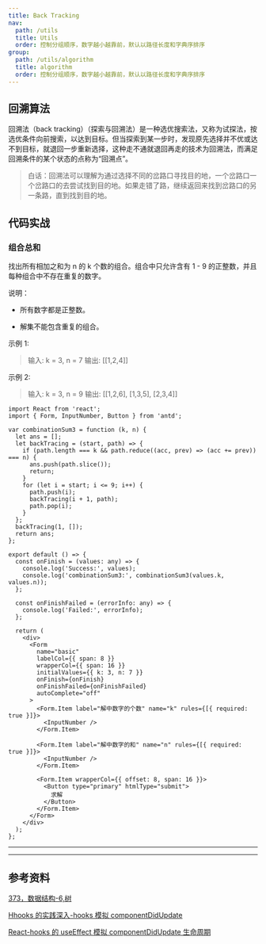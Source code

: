 ```yaml
---
title: Back Tracking
nav:
  path: /utils
  title: Utils
  order: 控制分组顺序，数字越小越靠前，默认以路径长度和字典序排序
group:
  path: /utils/algorithm
  title: algorithm
  order: 控制分组顺序，数字越小越靠前，默认以路径长度和字典序排序
---
```


## 回溯算法

回溯法（back tracking）（探索与回溯法）是一种选优搜索法，又称为试探法，按选优条件向前搜索，以达到目标。但当探索到某一步时，发现原先选择并不优或达不到目标，就退回一步重新选择，这种走不通就退回再走的技术为回溯法，而满足回溯条件的某个状态的点称为“回溯点”。

> 白话：回溯法可以理解为通过选择不同的岔路口寻找目的地，一个岔路口一个岔路口的去尝试找到目的地。如果走错了路，继续返回来找到岔路口的另一条路，直到找到目的地。

## 代码实战

### 组合总和

找出所有相加之和为 n 的 k 个数的组合。组合中只允许含有 1 - 9 的正整数，并且每种组合中不存在重复的数字。

说明：

- 所有数字都是正整数。

- 解集不能包含重复的组合。

示例 1:

> 输入: k = 3, n = 7 输出: [[1,2,4]]

示例 2:

> 输入: k = 3, n = 9 输出: [[1,2,6], [1,3,5], [2,3,4]]

```tsx
import React from 'react';
import { Form, InputNumber, Button } from 'antd';

var combinationSum3 = function (k, n) {
  let ans = [];
  let backTracing = (start, path) => {
    if (path.length === k && path.reduce((acc, prev) => (acc += prev)) === n) {
      ans.push(path.slice());
      return;
    }
    for (let i = start; i <= 9; i++) {
      path.push(i);
      backTracing(i + 1, path);
      path.pop(i);
    }
  };
  backTracing(1, []);
  return ans;
};

export default () => {
  const onFinish = (values: any) => {
    console.log('Success:', values);
    console.log('combinationSum3:', combinationSum3(values.k, values.n));
  };

  const onFinishFailed = (errorInfo: any) => {
    console.log('Failed:', errorInfo);
  };

  return (
    <div>
      <Form
        name="basic"
        labelCol={{ span: 8 }}
        wrapperCol={{ span: 16 }}
        initialValues={{ k: 3, n: 7 }}
        onFinish={onFinish}
        onFinishFailed={onFinishFailed}
        autoComplete="off"
      >
        <Form.Item label="解中数字的个数" name="k" rules={[{ required: true }]}>
          <InputNumber />
        </Form.Item>

        <Form.Item label="解中数字的和" name="n" rules={[{ required: true }]}>
          <InputNumber />
        </Form.Item>

        <Form.Item wrapperCol={{ offset: 8, span: 16 }}>
          <Button type="primary" htmlType="submit">
            求解
          </Button>
        </Form.Item>
      </Form>
    </div>
  );
};
```

<!-- <code src="./index.tsx" title='浮点数的求和' desc='浮点数的求和,sumFloatNum方法不支持进位'></code> -->

---

---

## 参考资料

[373，数据结构-6,树](https://mp.weixin.qq.com/s?__biz=MzU0ODMyNDk0Mw==&mid=2247487028&idx=1&sn=e06a0cd5760e62890e60e43a279a472b&chksm=fb419d14cc36140257eb220aaeac182287b10c3cab5c803ebd54013ee3fc120d693067c2e960&scene=21#wechat_redirect)

[Hhooks 的实践深入-hooks 模拟 componentDidUpdate](https://react.caoweiju.com/src/hooks/advance.html)

[React-hooks 的 useEffect 模拟 componentDidUpdate 生命周期](https://blog.csdn.net/fesfsefgs/article/details/108024853)
